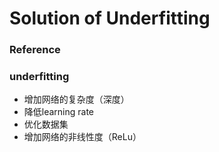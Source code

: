 # Solution of Underfitting
### Reference
### underfitting
+ 增加网络的复杂度（深度）
+ 降低learning rate
+ 优化数据集
+ 增加网络的非线性度（ReLu）